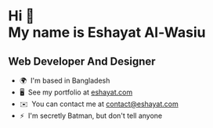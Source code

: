 Hi 👋 <br />
My name is Eshayat Al-Wasiu
=================================

Web Developer And Designer
--------------------------

*   🌍  I'm based in Bangladesh
*   🖥️  See my portfolio at [eshayat.com](http://eshayat.com)
*   ✉️  You can contact me at [contact@eshayat.com](mailto:contact@eshayat.com)
*   ⚡  I'm secretly Batman, but don't tell anyone
